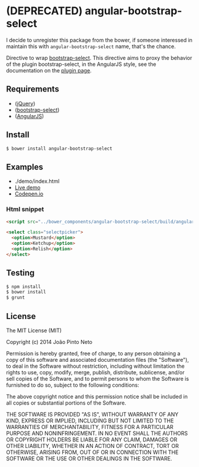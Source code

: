 (DEPRECATED) angular-bootstrap-select
=====================================

I decide to unregister this package from the bower, if someone interessed in maintain this with `angular-bootstrap-select` name, that's the chance.


Directive to wrap [bootstrap-select](http://silviomoreto.github.io/bootstrap-select/). This directive aims to proxy the behavior of the plugin bootstrap-select, in the AngularJS style, see the documentation on the [plugin page](http://silviomoreto.github.io/bootstrap-select/).

## Requirements
- ([jQuery](http://jquery.com/))
- ([bootstrap-select](http://silviomoreto.github.io/bootstrap-select/))
- ([AngularJS](http://angularjs.org/))

## Install
```bash
$ bower install angular-bootstrap-select
```

## Examples
- ./demo/index.html
- [Live demo](http://joaoneto.github.io/angular-bootstrap-select/)
- [Codepen.io](http://codepen.io/joaoneto/pen/azoEdG)

### Html snippet

```html
<script src="../bower_components/angular-bootstrap-select/build/angular-bootstrap-select.min.js"></script>

<select class="selectpicker">
  <option>Mustard</option>
  <option>Ketchup</option>
  <option>Relish</option>
</select>
```

## Testing

```bash
$ npm install
$ bower install
$ grunt
```

## License
The MIT License (MIT)

Copyright (c) 2014 João Pinto Neto

Permission is hereby granted, free of charge, to any person obtaining a copy
of this software and associated documentation files (the "Software"), to deal
in the Software without restriction, including without limitation the rights
to use, copy, modify, merge, publish, distribute, sublicense, and/or sell
copies of the Software, and to permit persons to whom the Software is
furnished to do so, subject to the following conditions:

The above copyright notice and this permission notice shall be included in
all copies or substantial portions of the Software.

THE SOFTWARE IS PROVIDED "AS IS", WITHOUT WARRANTY OF ANY KIND, EXPRESS OR
IMPLIED, INCLUDING BUT NOT LIMITED TO THE WARRANTIES OF MERCHANTABILITY,
FITNESS FOR A PARTICULAR PURPOSE AND NONINFRINGEMENT. IN NO EVENT SHALL THE
AUTHORS OR COPYRIGHT HOLDERS BE LIABLE FOR ANY CLAIM, DAMAGES OR OTHER
LIABILITY, WHETHER IN AN ACTION OF CONTRACT, TORT OR OTHERWISE, ARISING FROM,
OUT OF OR IN CONNECTION WITH THE SOFTWARE OR THE USE OR OTHER DEALINGS IN
THE SOFTWARE.
